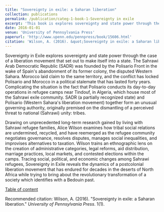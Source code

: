 ```yaml
---
title: "Sovereignty in exile: a Saharan liberation"
collection: publications
permalink: /publication/categ-1-book-1-Sovereignty in exile
excerpt: 'This book is explores sovereignty and state power through the case of a liberation movement that set out to make itself into a state.'
date: 2016-01-01
venue: 'University of Pennsylvania Press'
paperurl: 'http://www.upenn.edu/pennpress/book/15606.html'
citation: 'Wilson, A. (2016). &quot;Sovereignty in exile: a Saharan liberation.&quot; <i>University of Pennsylvania Press</i>. 1(1).'
---
```

Sovereignty in Exile explores sovereignty and state power through the case of a liberation movement that set out to make itself into a state. The Sahrawi Arab Democratic Republic (SADR) was founded by the Polisario Front in the wake of Spain's abandonment of its former colony, the disputed Western Sahara. Morocco laid claim to the same territory, and the conflict has locked Polisario and Morocco in a political stalemate that has lasted forty years. Complicating the situation is the fact that Polisario conducts its day-to-day operations in refugee camps near Tindouf, in Algeria, which house most of the Sahrawi exile community. SADR (a partially recognized state) and Polisario (Western Sahara's liberation movement) together form an unusual governing authority, originally premised on the dismantling of a perceived threat to national (Sahrawi) unity: tribes.

Drawing on unprecedented long-term research gained by living with Sahrawi refugee families, Alice Wilson examines how tribal social relations are undermined, recycled, and have reemerged as the refugee community negotiates governance, resolves disputes, manages social inequalities, and improvises alternatives to taxation. Wilson trains an ethnographic lens on the creation of administrative categories, legal reforms, aid distribution, marriage practices, local markets, and contested elections within the camps. Tracing social, political, and economic changes among Sahrawi refugees, Sovereignty in Exile reveals the dynamics of a postcolonial liberation movement that has endured for decades in the deserts of North Africa while trying to bring about the revolutionary transformation of a society which identifies with a Bedouin past.

[Table of content](http://www.upenn.edu/pennpress/book/toc/15606.html)

Recommended citation: Wilson, A. (2016). "Sovereignty in exile: a Saharan liberation." <i>University of Pennsylvania Press</i>. 1(1).